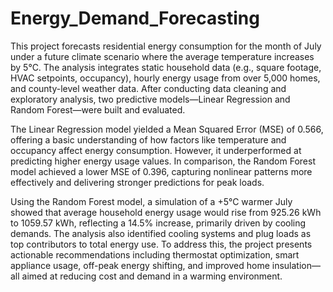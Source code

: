 # Energy_Demand_Forecasting
This project forecasts residential energy consumption for the month of July under a future climate scenario where the average temperature increases by 5°C. The analysis integrates static household data (e.g., square footage, HVAC setpoints, occupancy), hourly energy usage from over 5,000 homes, and county-level weather data. After conducting data cleaning and exploratory analysis, two predictive models—Linear Regression and Random Forest—were built and evaluated.

The Linear Regression model yielded a Mean Squared Error (MSE) of 0.566, offering a basic understanding of how factors like temperature and occupancy affect energy consumption. However, it underperformed at predicting higher energy usage values. In comparison, the Random Forest model achieved a lower MSE of 0.396, capturing nonlinear patterns more effectively and delivering stronger predictions for peak loads.

Using the Random Forest model, a simulation of a +5°C warmer July showed that average household energy usage would rise from 925.26 kWh to 1059.57 kWh, reflecting a 14.5% increase, primarily driven by cooling demands. The analysis also identified cooling systems and plug loads as top contributors to total energy use. To address this, the project presents actionable recommendations including thermostat optimization, smart appliance usage, off-peak energy shifting, and improved home insulation—all aimed at reducing cost and demand in a warming environment.
